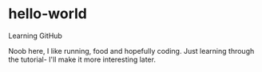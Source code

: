 # hello-world

Learning GitHub

Noob here, I like running, food and hopefully coding. 
Just learning through the tutorial- I'll make it more interesting later.
